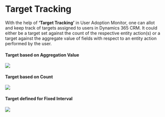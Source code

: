# Target Tracking

With the help of **‘Target Tracking’** in User Adoption Monitor, one can allot and keep track of targets assigned to users in Dynamics 365 CRM. It could either be a target set against the count of the respective entity action(s) or a target against the aggregate value of fields with respect to an entity action performed by the user.

#### Target based on Aggregation Value

![](<../../.gitbook/assets/Targ Agg\_4.png>)

#### Target based on Count

![](<../../.gitbook/assets/Targ Cou\_3.png>)

#### Target defined for Fixed Interval

![](<../../.gitbook/assets/Targ Fix\_4.png>)
